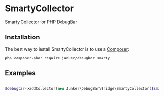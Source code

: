 # SmartyCollector
Smarty Collector for PHP DebugBar 

## Installation
The best way to install SmartyCollector is to use a [Composer](https://getcomposer.org/download):

    php composer.phar require junker/debugbar-smarty 

## Examples

```php

$debugbar->addCollector(new Junker\DebugBar\Bridge\SmartyCollector($smarty));

```

